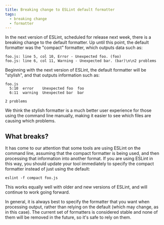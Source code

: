 ```yaml
---
title: Breaking change to ESLint default formatter
tags:
  - breaking change
  - formatter
---
```


In the next version of ESLint, scheduled for release next week, there is a breaking change to the default formatter. Up until this point, the default formatter was the "compact" formatter, which outputs data such as:

```
foo.js: line 5, col 10, Error - Unexpected foo. (foo)
foo.js: line 6, col 11, Warning - Unexpected bar. (bar)\n\n2 problems
```

Beginning with the next version of ESLint, the default formatter will be "stylish", and that outputs information such as:

```
foo.js
  5:10  error    Unexpected foo  foo
  6:11  warning  Unexpected bar  bar

2 problems
```

We think the stylish formatter is a much better user experience for those using the command line manually, making it easier to see which files are causing which problems.

## What breaks?

It has come to our attention that some tools are using ESLint on the command line, assuming that the compact formatter is being used, and then processing that information into another format. If you are using ESLint in this way, you should update your tool immediately to specify the compact formatter instead of just using the default:

```
eslint -f compact foo.js
```

This works equally well with older and new versions of ESLint, and will continue to work going forward.

In general, it is always best to specify the formatter that you want when processing output, rather than relying on the default (which may change, as in this case). The current set of formatters is considered stable and none of them will be removed in the future, so it's safe to rely on them.
